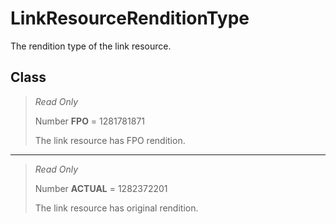 # LinkResourceRenditionType
The rendition type of the link resource.

## Class
> *Read Only* 
> 
> Number **FPO** = 1281781871
> 
> The link resource has FPO rendition.
*** 
> *Read Only* 
> 
> Number **ACTUAL** = 1282372201
> 
> The link resource has original rendition.

